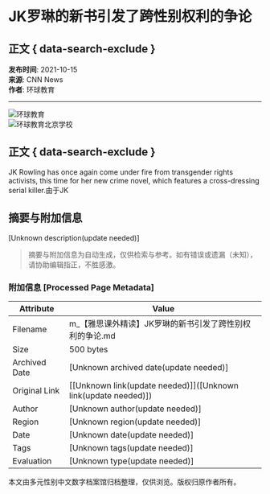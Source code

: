 # JK罗琳的新书引发了跨性别权利的争论

## 正文 { data-search-exclude }


**发布时间**: 2021-10-15  
**来源**: CNN News  
**作者**: 环球教育

---

![环球教育](/index_images/logo.png)  
![环球教育北京学校](/index_images/new_index_03.jpg)

## 正文 { data-search-exclude }

JK Rowling has once again come under fire from transgender rights activists, this time for her new crime novel, which features a cross-dressing serial killer.由于JK
<!-- tcd_original_link https://m.beijing.gedu.org/contents/2909/361881.html -->


## 摘要与附加信息

<!-- tcd_abstract -->
[Unknown description(update needed)]
<!-- tcd_abstract_end -->

> 摘要与附加信息为自动生成，仅供检索与参考。如有错误或遗漏（未知），请协助编辑指正，不胜感激。

### 附加信息 [Processed Page Metadata]

| Attribute       | Value                                  |
|-----------------|----------------------------------------|
| Filename        | m_【雅思课外精读】JK罗琳的新书引发了跨性别权利的争论.md                             |
| Size            | 500 bytes                           |
| Archived Date   | [Unknown archived date(update needed)]                             |
| Original Link   | [[Unknown link(update needed)]]([Unknown link(update needed)])                       |
| Author          | [Unknown author(update needed)]                               |
| Region          | [Unknown region(update needed)]                               |
| Date            | [Unknown date(update needed)]                                 |
| Tags            | [Unknown tags(update needed)]                                 |
| Evaluation            | [Unknown type(update needed)]                                 |
<!-- tcd_table_end -->

本文由多元性别中文数字档案馆归档整理，仅供浏览。版权归原作者所有。
